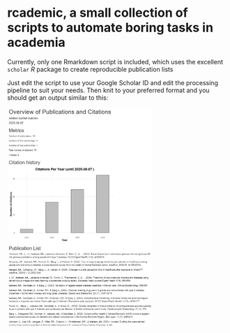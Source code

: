 #  rcademic, a small collection of scripts to automate boring tasks in academia

Currently, only one Rmarkdown script is included, which uses the excellent `scholar`  *R* package to create reproducible publication lists

Just edit the script to use your Google Scholar ID and edit the processing pipeline to suit your needs. Then knit to your preferred format and you should get an output similar to this:

<img src="output_example.jpg" align="left" height="500"/>
